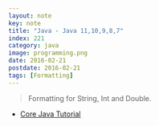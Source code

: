 ```yaml
---
layout: note
key: note
title: "Java - Java 11,10,9,8,7"
index: 221
category: java
image: programming.png
date: 2016-02-21
postdate: 2016-02-21
tags: [Formatting]
---
```


> Formatting for String, Int and Double.

* [Core Java Tutorial](https://www.journaldev.com/24601/java-11-features)
